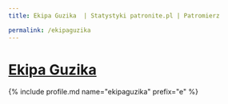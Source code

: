 ```yaml
---
title: Ekipa Guzika  | Statystyki patronite.pl | Patromierz

permalink: /ekipaguzika
---
```


# [Ekipa Guzika ](https://patronite.pl/ekipaguzika)

{% include profile.md name="ekipaguzika" prefix="e" %}
